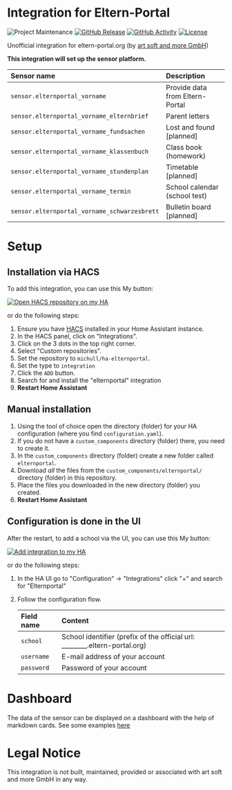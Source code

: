 # Integration for Eltern-Portal

![Project Maintenance][maintenance-shield]
[![GitHub Release][releases-shield]][releases-link]
[![GitHub Activity][commits-shield]][commits-link]
[![License][license-shield]](LICENSE)

Unofficial integration for eltern-portal.org (by [art soft and more GmbH](https://artsoftandmore.com/))


**This integration will set up the sensor platform.**

Sensor name                                  | Description
:------------------------------------------- | :------------------------------
`sensor.elternportal_vorname`                | Provide data from Eltern-Portal
`sensor.elternportal_vorname_elternbrief`    | Parent letters
`sensor.elternportal_vorname_fundsachen`     | Lost and found [planned]
`sensor.elternportal_vorname_klassenbuch`    | Class book (homework)
`sensor.elternportal_vorname_stundenplan`    | Timetable [planned]
`sensor.elternportal_vorname_termin`         | School calendar (school test)
`sensor.elternportal_vorname_schwarzesbrett` | Bulletin board [planned]


# Setup

## Installation via HACS

To add this integration, you can use this My button:

[![Open HACS repository on my HA](https://my.home-assistant.io/badges/hacs_repository.svg)](https://my.home-assistant.io/redirect/hacs_repository/?owner=michull&repository=ha-elternportal&category=integration)

or do the following steps:

1. Ensure you have [HACS](https://hacs.xyz/) installed in your Home Assistant instance.
1. In the HACS panel, click on "Integrations".
1. Click on the 3 dots in the top right corner.
1. Select "Custom repositories".
1. Set the repository to `michull/ha-elternportal`.
1. Set the type to `integration`
1. Click the `ADD` button.
1. Search for and install the "elternportal" integration
1. **Restart Home Assistant**


## Manual installation

1. Using the tool of choice open the directory (folder) for your HA configuration (where you find `configuration.yaml`).
1. If you do not have a `custom_components` directory (folder) there, you need to create it.
1. In the `custom_components` directory (folder) create a new folder called `elternportal`.
1. Download _all_ the files from the `custom_components/elternportal/` directory (folder) in this repository.
1. Place the files you downloaded in the new directory (folder) you created.
1. **Restart Home Assistant**

## Configuration is done in the UI

After the restart, to add a school via the UI, you can use this My button:

[![Add integration to my HA](https://my.home-assistant.io/badges/config_flow_start.svg)](https://my.home-assistant.io/redirect/config_flow_start?domain=elternportal)

or do the following steps:

1. In the HA UI go to "Configuration" -> "Integrations" click "+" and search for "Elternportal"
1. Follow the configuration flow.

    Field name | Content
    :--------- | :------------------------------
    `school`   | School identifier (prefix of the official url: ________.eltern-portal.org)
    `username` | E-mail address of your account
    `password` | Password of your account


# Dashboard

The data of the sensor can be displayed on a dashboard with the help of markdown cards. See some examples [here](DASHBOARD.md)


# Legal Notice

This integration is not built, maintained, provided or associated with art soft and more GmbH in any way.


[commits-link]: https://github.com/michull/ha-elternportal/commits/main
[commits-shield]: https://img.shields.io/github/commit-activity/y/michull/ha-elternportal.svg?style=for-the-badge
[elternportal]: https://www.eltern-portal.org
[license-shield]: https://img.shields.io/github/license/michull/ha-elternportal?style=for-the-badge
[maintenance-shield]: https://img.shields.io/badge/maintainer-%40michull-blue.svg?style=for-the-badge
[releases-link]: https://github.com/michull/ha-elternportal/releases
[releases-shield]: https://img.shields.io/github/release/michull/ha-elternportal.svg?style=for-the-badge&include_prereleases


